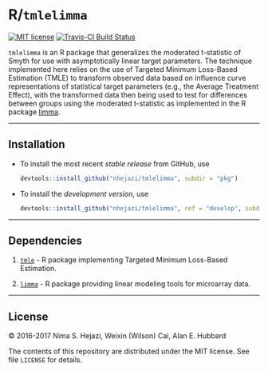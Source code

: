 # R/`tmlelimma`

[![MIT
license](http://img.shields.io/badge/license-MIT-brightgreen.svg)](http://opensource.org/licenses/MIT)
[![Travis-CI Build
Status](https://travis-ci.org/nhejazi/limmaTMLE.svg)](https://travis-ci.org/nhejazi/limmaTMLE)

`tmlelimma` is an R package that generalizes the moderated t-statistic of Smyth
for use with asymptotically linear target parameters. The technique implemented
here relies on the use of Targeted Minimum Loss-Based Estimation (TMLE) to
transform observed data based on influence curve representations of statistical
target parameters (e.g., the Average Treatment Effect), with the transformed
data then being used to test for differences between groups using the moderated
t-statistic as implemented in the R package
[limma](https://bioconductor.org/packages/release/bioc/html/limma.html).

---

## Installation

- To install the most recent _stable release_ from GitHub, use
  ```r
  devtools::install_github("nhejazi/tmlelimma", subdir = "pkg")
  ```

- To install the _development version_, use
  ```r
  devtools::install_github("nhejazi/tmlelimma", ref = "develop", subdir = "pkg")
  ```

---

## Dependencies

1. [`tmle`](https://cran.r-project.org/web/packages/tmle/index.html) - R
    package implementing Targeted Minimum Loss-Based Estimation.

2. [`limma`](https://bioconductor.org/packages/release/bioc/html/limma.html) -
    R package providing linear modeling tools for microarray data.

---

## License

&copy; 2016-2017 Nima S. Hejazi, Weixin (Wilson) Cai, Alan E. Hubbard

The contents of this repository are distributed under the MIT license. See file
`LICENSE` for details.
